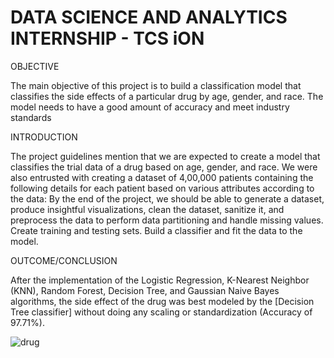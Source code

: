 # DATA SCIENCE AND ANALYTICS INTERNSHIP - TCS iON

OBJECTIVE

The main objective of this project is to build a classification model that classifies the side effects of a particular drug by age, gender, and race. The model needs to have a good amount of accuracy and meet industry standards

INTRODUCTION

The project guidelines mention that we are expected to create a model that classifies the trial data of a drug based on age, gender, and race. We were also entrusted with creating a dataset of 4,00,000 patients containing the following details for each patient based on various attributes according to the data: By the end of the project, we should be able to generate a dataset, produce insightful visualizations, clean the dataset, sanitize it, and preprocess the data to perform data partitioning and handle missing values. Create training and testing sets. Build a classifier and fit the data to the model.

OUTCOME/CONCLUSION

After the implementation of the Logistic Regression, K-Nearest Neighbor (KNN), Random Forest, Decision Tree, and Gaussian Naive Bayes algorithms, the side effect of the drug was best modeled by the [Decision Tree classifier] without doing any scaling or standardization (Accuracy of 97.71%). 

![drug](https://user-images.githubusercontent.com/101463488/212400048-d73bd853-dd14-486a-86c3-83a7434e407f.png)


